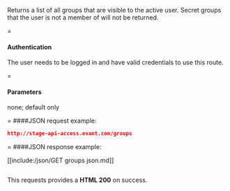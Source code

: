 <!-- --- title: GET /groups -->

Returns a list of all groups that are visible to the active user. Secret groups that the user is not a member of will not be returned. 

=
#### Authentication

The user needs to be logged in and have valid credentials to use this route.

=
#### Parameters

none; default only

=
####JSON request example:
```json
http://stage-api-access.evant.com/groups
```

=
####JSON response example:

[[include:/json/GET groups json.md]]

```json
```

This requests provides a <strong>HTML 200</strong> on success.